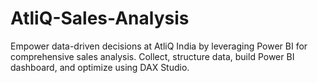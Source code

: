 # AtliQ-Sales-Analysis
Empower data-driven decisions at AtliQ India by leveraging Power BI for comprehensive sales analysis. Collect, structure data, build Power BI dashboard, and optimize using DAX Studio.

